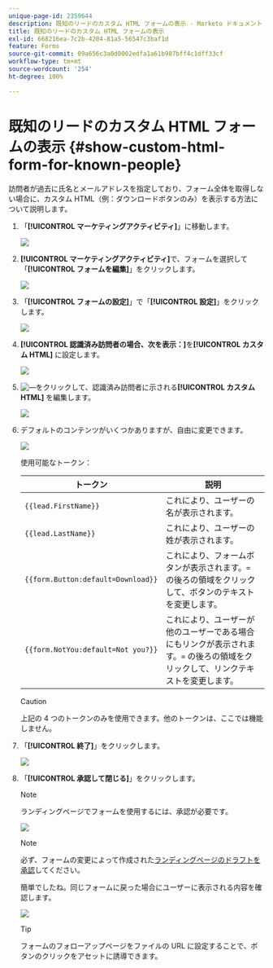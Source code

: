 ```yaml
---
unique-page-id: 2359644
description: 既知のリードのカスタム HTML フォームの表示 - Marketo ドキュメント - 製品ドキュメント
title: 既知のリードのカスタム HTML フォームの表示
exl-id: 668216ea-7c2b-4204-81a5-56547c3baf1d
feature: Forms
source-git-commit: 09a656c3a0d0002edfa1a61b987bff4c1dff33cf
workflow-type: tm+mt
source-wordcount: '254'
ht-degree: 100%

---
```


# 既知のリードのカスタム HTML フォームの表示 {#show-custom-html-form-for-known-people}

訪問者が過去に氏名とメールアドレスを指定しており、フォーム全体を取得しない場合に、カスタム HTML（例：ダウンロードボタンのみ）を表示する方法について説明します。

1. 「**[!UICONTROL マーケティングアクティビティ]**」に移動します。

   ![](assets/login-marketing-activities-5.png)

1. **[!UICONTROL マーケティングアクティビティ]**&#x200B;で、フォームを選択して「**[!UICONTROL フォームを編集]**」をクリックします。

   ![](assets/image2014-9-15-12-3a24-3a6.png)

1. 「**[!UICONTROL フォームの設定]**」で「**[!UICONTROL 設定]**」をクリックします。

   ![](assets/image2014-9-15-12-3a24-3a36.png)

1. **[!UICONTROL 認識済み訪問者の場合、次を表示：]**&#x200B;を&#x200B;**[!UICONTROL カスタム HTML]** に設定します。

   ![](assets/image2014-9-15-12-3a24-3a59.png)

1. ![—](assets/image2014-9-25-14-3a1-3a26.png)をクリックして、認識済み訪問者に示される&#x200B;**[!UICONTROL カスタム HTML]** を編集します。

   ![](assets/image2014-9-15-12-3a25-3a38.png)

1. デフォルトのコンテンツがいくつかありますが、自由に変更できます。

   ![](assets/image2014-9-15-12-3a25-3a49.png)

   使用可能なトークン：

   | トークン | 説明 |
   |---|---|
   | `{{lead.FirstName}}` | これにより、ユーザーの名が表示されます。 |
   | `{{lead.LastName}}` | これにより、ユーザーの姓が表示されます。 |
   | `{{form.Button:default=Download}}` | これにより、フォームボタンが表示されます。`=` の後ろの領域をクリックして、ボタンのテキストを変更します。 |
   | `{{form.NotYou:default=Not you?}}` | これにより、ユーザーが他のユーザーである場合にもリンクが表示されます。`=` の後ろの領域をクリックして、リンクテキストを変更します。 |

   >[!CAUTION]
   >
   >上記の 4 つのトークンのみを使用できます。他のトークンは、ここでは機能しません。

1. 「**[!UICONTROL 終了]**」をクリックします。

   ![](assets/image2014-9-15-12-3a27-3a25.png)

1. 「**[!UICONTROL 承認して閉じる]**」をクリックします。

   >[!NOTE]
   >
   >ランディングページでフォームを使用するには、承認が必要です。

   ![](assets/image2014-9-15-12-3a27-3a53.png)

   >[!NOTE]
   >
   >必ず、フォームの変更によって作成された[ランディングページのドラフトを承認](/help/marketo/product-docs/demand-generation/landing-pages/understanding-landing-pages/approve-unapprove-or-delete-a-landing-page.md)してください。

   簡単でしたね。同じフォームに戻った場合にユーザーに表示される内容を確認します。

   ![](assets/image2014-9-15-12-3a28-3a12.png)

   >[!TIP]
   >
   >フォームのフォローアップページをファイルの URL に設定することで、ボタンのクリックをアセットに誘導できます。
